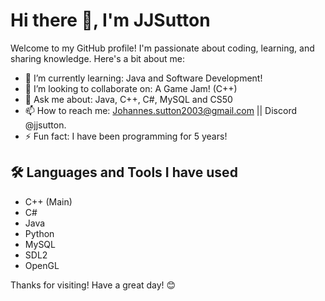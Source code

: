 # Hi there 👋, I'm JJSutton

Welcome to my GitHub profile! I'm passionate about coding, learning, and sharing knowledge. Here's a bit about me:

- 🌱 I’m currently learning: Java and Software Development!
- 👯 I’m looking to collaborate on: A Game Jam! (C++)
- 💬 Ask me about: Java, C++, C#, MySQL and CS50
- 📫 How to reach me: Johannes.sutton2003@gmail.com || Discord @jjsutton.
- ⚡ Fun fact: I have been programming for 5 years!

## 🛠️ Languages and Tools I have used
- C++ (Main)
- C#
- Java
- Python
- MySQL
- SDL2
- OpenGL

Thanks for visiting! Have a great day! 😊
